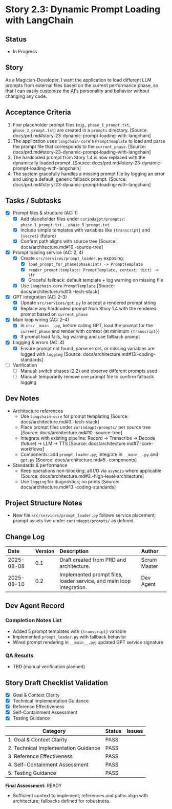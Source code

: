 # Story 2.3: Dynamic Prompt Loading with LangChain

## Status
- In Progress

## Story
As a Magician-Developer, I want the application to load different LLM prompts from external files based on the current performance phase, so that I can easily customize the AI's personality and behavior without changing any code.

## Acceptance Criteria
1. Five placeholder prompt files (e.g., `phase_1_prompt.txt`, `phase_2_prompt.txt`) are created in a `prompts` directory. [Source: docs/prd.md#story-23-dynamic-prompt-loading-with-langchain]
2. The application uses `langchain-core`'s `PromptTemplate` to load and parse the prompt file that corresponds to the `current_phase`. [Source: docs/prd.md#story-23-dynamic-prompt-loading-with-langchain]
3. The hardcoded prompt from Story 1.4 is now replaced with the dynamically loaded prompt. [Source: docs/prd.md#story-23-dynamic-prompt-loading-with-langchain]
4. The system gracefully handles a missing prompt file by logging an error and using a default, generic fallback prompt. [Source: docs/prd.md#story-23-dynamic-prompt-loading-with-langchain]

## Tasks / Subtasks
- [x] Prompt files & structure (AC: 1)
  - [x] Add placeholder files under `corindagpt/prompts/`: `phase_1_prompt.txt` … `phase_5_prompt.txt`
  - [x] Include simple templates with variables like `{transcript}` and `{secret}` (future)
  - [x] Confirm path aligns with source tree [Source: docs/architecture.md#10.-source-tree]
- [x] Prompt loading service (AC: 2, 4)
  - [x] Create `src/services/prompt_loader.py` exposing:
    - [x] `load_prompt_for_phase(phase:int) -> PromptTemplate`
    - [x] `render_prompt(template: PromptTemplate, context: dict) -> str`
    - [x] Graceful fallback: default template + log warning on missing file
  - [x] Use `langchain-core` `PromptTemplate` [Source: docs/architecture.md#3.-tech-stack]
- [x] GPT integration (AC: 2–3)
  - [x] Update `src/services/gpt.py` to accept a rendered prompt string
  - [x] Replace any hardcoded prompt from Story 1.4 with the rendered prompt based on `current_phase`
- [x] Main loop wiring (AC: 2–4)
  - [x] In `src/__main__.py`, before calling GPT, load the prompt for the `current_phase` and render with context (at minimum `{transcript}`)
  - [x] If prompt load fails, log warning and use fallback prompt
- [x] Logging & errors (AC: 4)
  - [x] Ensure prompt not found, parse errors, or missing variables are logged with `logging` [Source: docs/architecture.md#13.-coding-standards]
- [ ] Verification
  - [ ] Manual: switch phases (2.2) and observe different prompts used
  - [ ] Manual: temporarily remove one prompt file to confirm fallback logging

## Dev Notes
- Architecture references
  - Use `langchain-core` for prompt templating [Source: docs/architecture.md#3.-tech-stack]
  - Place prompt files under `corindagpt/prompts/` per source tree [Source: docs/architecture.md#10.-source-tree]
  - Integrate with existing pipeline: Record -> Transcribe -> Decode (future) -> LLM -> TTS [Source: docs/architecture.md#7.-core-workflows]
  - Components: add `prompt_loader.py`; integrate in `__main__.py` and `gpt.py` [Source: docs/architecture.md#5.-components]
- Standards & performance
  - Keep operations non-blocking; all I/O via `asyncio` where applicable [Source: docs/architecture.md#2.-high-level-architecture]
  - Use `logging` for diagnostics; no prints [Source: docs/architecture.md#13.-coding-standards]

## Project Structure Notes
- New file `src/services/prompt_loader.py` follows service placement; prompt assets live under `corindagpt/prompts/` as defined.

## Change Log
| Date | Version | Description | Author |
| :--- | :--- | :--- | :--- |
| 2025-08-08 | 0.1 | Draft created from PRD and architecture. | Scrum Master |
| 2025-08-10 | 0.2 | Implemented prompt files, loader service, and main loop integration. | Dev Agent |

## Dev Agent Record

### Completion Notes List
- Added 5 prompt templates with `{transcript}` variable
- Implemented `prompt_loader.py` with fallback behavior
- Wired prompt rendering in `__main__.py`; updated GPT service signature

### QA Results
- TBD (manual verification planned)

## Story Draft Checklist Validation

- [x] Goal & Context Clarity
- [x] Technical Implementation Guidance
- [x] Reference Effectiveness
- [x] Self-Containment Assessment
- [x] Testing Guidance

| Category                             | Status | Issues |
| ------------------------------------ | ------ | ------ |
| 1. Goal & Context Clarity            | PASS   |        |
| 2. Technical Implementation Guidance | PASS   |        |
| 3. Reference Effectiveness           | PASS   |        |
| 4. Self-Containment Assessment       | PASS   |        |
| 5. Testing Guidance                  | PASS   |        |

**Final Assessment:** READY

- Sufficient context to implement; references and paths align with architecture; fallbacks defined for robustness.

